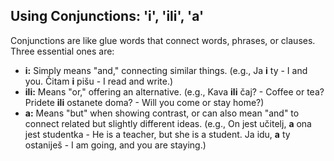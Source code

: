 ## Using Conjunctions: 'i', 'ili', 'a'

Conjunctions are like glue words that connect words, phrases, or clauses. Three essential ones are:

*   __i:__ Simply means "and," connecting similar things. (e.g., Ja __i__ ty - I and you. Čitam __i__ pišu - I read and write.)
*   __ili:__ Means "or," offering an alternative. (e.g., Kava __ili__ čaj? - Coffee or tea? Pridete __ili__ ostanete doma? - Will you come or stay home?)
*   __a:__ Means "but" when showing contrast, or can also mean "and" to connect related but slightly different ideas. (e.g., On jest učitelj, __a__ ona jest studentka - He is a teacher, but she is a student. Ja idu, __a__ ty ostaniješ - I am going, and you are staying.)